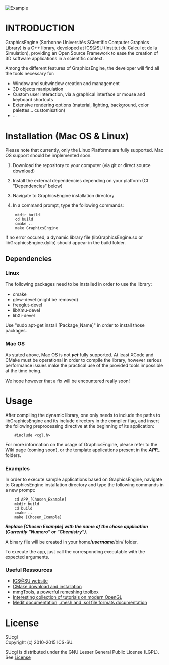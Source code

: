 ![Example](https://cloud.githubusercontent.com/assets/11873158/12479197/d67e8e90-c039-11e5-8c36-1402adbf06c3.png "NumeRO example")

# INTRODUCTION

GraphicsEngine (Sorbonne Universités SCientific Computer Graphics Library) is a C++ library, developed at ICS@SU (Institut du Calcul et de la Simulation), providing an Open Source Framework to ease the creation of 3D software applications in a scientific context.

Among the different features of GraphicsEngine, the developer will find all the tools necessary for:
- Window and subwindow creation and management
- 3D objects manipulation
- Custom user interaction, via a graphical interface or mouse and keyboard shortcuts
- Extensive rendering options (material, lighting, background, color palettes... customisation)
- ...

# Installation (Mac OS & Linux)

Please note that currently, only the Linux Platforms are fully supported. 
Mac OS support should be implemented soon. 

1. Download the repository to your computer (via git or direct source download)
2. Install the external dependencies depending on your platform (Cf "Dependencies" below)
3. Navigate to GraphicsEngine installation directory
4. In a command prompt, type the following commands:

        mkdir build 
        cd build
        cmake ..
        make GraphicsEngine

If no error occured, a dynamic library file (libGraphicsEngine.so or libGraphicsEngine.dylib) should appear in the build folder.

## Dependencies
### Linux
The following packages need to be installed in order to use the library:
- cmake
- glew-devel (might be removed)
- freeglut-devel
- libXmu-devel
- libXi-devel

Use "sudo apt-get install [Package_Name]" in order to install those packages.

### Mac OS
As stated above, Mac OS is not ***yet*** fully supported. At least XCode and CMake must be operational in order to compile the library, however serious performance issues make the practical use of the provided tools impossible at the time being.

We hope however that a fix will be encountered really soon!

# Usage

After compiling the dynamic library, one only needs to include the paths to libGraphicsEngine and its include directory in the compiler flag, and insert the following preprocessing directive at the beginning of its application:

        #include <cgl.h>

For more information on the usage of GraphicsEngine, please refer to the Wiki page (coming soon), or the template applications present in the ***APP_*** folders.

### Examples

In order to execute sample applications based on GraphicsEngine, navigate to GraphicsEngine
installation directory and type the following commands in a new prompt:

        cd APP_[Chosen_Example]
        mkdir build
        cd build
        cmake ..
        make [Chosen_Example]

***Replace [Chosen Example] with the name of the chose application (Currently "Numero" or "Chemistry").***

A binary file will be created in your  home/***username***/bin/  folder. 

To execute the app, just call the corresponding executable with the expected arguments.

### Useful Ressources

* [ICS@SU website](http://ics.sorbonne-universites.fr/)
* [CMake download and installation](https://cmake.org/download/)
* [mmgTools, a powerful remeshing toolbox](https://github.com/MmgTools/mmg)
* [Interesting collection of tutorials on modern OpenGL](http://www.opengl-tutorial.org/)
* [Medit documentation, .mesh and .sol file formats documentation](http://www.ann.jussieu.fr/frey/logiciels/Docmedit.dir/Docmedit.html#SECTION00030000000000000000)


# License

SUcgl  
Copyright (c) 2010-2015 ICS-SU.

SUcgl is distributed under the GNU Lesser General Public License
(LGPL). See [License](LICENSE.md)


